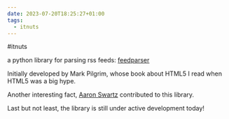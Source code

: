 ```yaml
---
date: 2023-07-20T18:25:27+01:00
tags:
  - itnuts
---
```

\#itnuts

a python library for parsing rss feeds: [feedparser](https://github.com/kurtmckee/feedparser)

Initially developed by Mark Pilgrim, whose book about HTML5 I read when HTML5 was a big hype.

Another interesting fact, [Aaron Swartz](https://en.wikipedia.org/wiki/Aaron_Swartz) contributed to this library.

Last but not least, the library is still under active development today!
